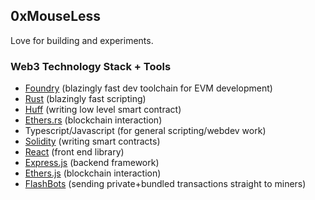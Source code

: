 ## 0xMouseLess

Love for building and experiments.

### Web3 Technology Stack + Tools
- [Foundry](https://book.getfoundry.sh/forge/index.html) (blazingly fast dev toolchain for EVM development)
- [Rust](https://www.rust-lang.org/) (blazingly fast scripting)
- [Huff](https://huff.sh/) (writing low level smart contract)
- [Ethers.rs](https://github.com/gakonst/ethers-rs) (blockchain interaction)
- Typescript/Javascript (for general scripting/webdev work)
- [Solidity](https://docs.soliditylang.org/en/v0.8.13/) (writing smart contracts)
- [React](https://reactjs.org/docs/getting-started.html) (front end library)
- [Express.js](https://expressjs.com/) (backend framework)
- [Ethers.js](https://docs.ethers.io/v5/) (blockchain interaction)
- [FlashBots](https://docs.flashbots.net/) (sending private+bundled transactions straight to miners)


<!--
**0xMouseLess/0xMouseLess** is a ✨ _special_ ✨ repository because its `README.md` (this file) appears on your GitHub profile.

Here are some ideas to get you started:

- 🔭 I’m currently working on ...
- 🌱 I’m currently learning ...
- 👯 I’m looking to collaborate on ...
- 🤔 I’m looking for help with ...
- 💬 Ask me about ...
- 📫 How to reach me: ...
- 😄 Pronouns: ...
- ⚡ Fun fact: ...
-->
